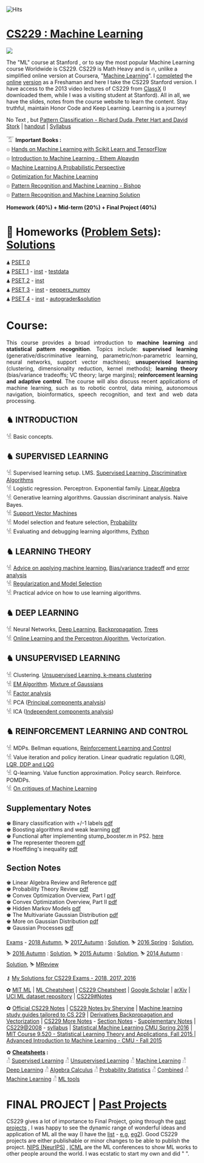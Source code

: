 ![Hits](https://hitcounter.pythonanywhere.com/count/tag.svg?url=https%3A%2F%2Fgithub.com%2FSKKSaikia%2FCS229_ML)

# [CS229 : Machine Learning](http://cs229.stanford.edu/)

<img src="https://github.com/SKKSaikia/CS229_ML/blob/master/img/cs229.jpg">

The "ML" course at Stanford , or to say the most popular Machine Learning course Worldwide is CS229. CS229 is Math Heavy and is 🔥, unlike a simplified online version at Coursera, "[Machine Learning](https://www.coursera.org/learn/machine-learning)". I [completed](https://www.coursera.org/account/accomplishments/verify/4G25AQXD9LDG) the [online](https://github.com/rmarquis/coursera-machinelearning) [version](https://github.com/atinesh-s/Coursera-Machine-Learning-Stanford) as a Freshaman and here I take the CS229 Stanford version. I have access to the 2013 video lectures of CS229 from [ClassX](http://classx.stanford.edu/) (I downloaded them, while I was a visiting student at Stanford). All in all, we have the slides, notes from the course website to learn the content. Stay truthful, maintain Honor Code and Keep Learning. Learning is a journey! 

No Text , but [Pattern Classification - Richard Duda, Peter Hart and David Stork](https://github.com/SKKSaikia/CS229_ML/blob/master/doc/Pattern%20Classification%20by%20Richard%20O.%20Duda%2C%20David%20G.%20Stork%2C%20Peter%20E.Hart%20.pdf) | [handout](https://github.com/SKKSaikia/CS229_ML/blob/master/doc/handout.pdf) | [Syllabus](http://cs229.stanford.edu/syllabus.html) 

𓄆 <b>Important Books : </b><br/>
𓊖 [Hands on Machine Learning with Scikit Learn and TensorFlow](https://github.com/SKKSaikia/CS229_ML/blob/master/doc/Hands%20on%20Machine%20Learning%20with%20Scikit%20Learn%20and%20TensorFlow_2.pdf) <br/>
𓊖 [Introduction to Machine Learning - Ethem Alpaydın](https://github.com/SKKSaikia/CS229_ML/blob/master/doc/Introduction%20to%20Machine%20Learning%20Ethem%20Alpayd%C4%B1n_machinelearning_2010.pdf) <br/>
𓊖 [Machine Learning A Probabilistic Perspective](https://doc.lagout.org/science/Artificial%20Intelligence/Machine%20learning/Machine%20Learning_%20A%20Probabilistic%20Perspective%20%5BMurphy%202012-08-24%5D.pdf) <br/>
𓊖 [Optimization for Machine Learning](https://github.com/SKKSaikia/CS229_ML/blob/master/doc/Optimization%20for%20Machine%20Learning%20%5BSra%2C%20Nowozin%20%26%20Wright%202011-09-30%5D.pdf) <br/>
𓊖 [Pattern Recognition and Machine Learning - Bishop](https://github.com/SKKSaikia/CS229_ML/blob/master/doc/Bishop%20-%20Pattern%20Recognition%20And%20Machine%20Learning%20-%20Springer%20%202006.pdf) <br/>
𓊖 [Pattern Recognition and Machine Learning Solution](https://github.com/SKKSaikia/CS229_ML/blob/master/doc/Pattern%20Recognition%20and%20Machine%20Learning%20Solution.pdf) <br/>

<b> Homework (40%) + Mid-term (20%) + Final Project (40%) </b>

# 🥤 Homeworks ([Problem Sets](https://github.com/SKKSaikia/CS229_ML/tree/master/PSET)): [Solutions](https://github.com/SKKSaikia/CS229_ML/blob/master/SOLUTIONS.MD)

🛦 [PSET 0](https://github.com/SKKSaikia/CS229_ML/blob/master/PSET/2018/ps0.pdf) <br/>
🛦 [PSET 1](https://github.com/SKKSaikia/CS229_ML/blob/master/PSET/2018/ps1.zip) - [inst](https://github.com/SKKSaikia/CS229_ML/blob/master/PSET/2018/ps1.txt) - [testdata](https://github.com/SKKSaikia/CS229_ML/blob/master/PSET/2018/data.zip)<br/> 
🛦 [PSET 2](https://github.com/SKKSaikia/CS229_ML/blob/master/PSET/2018/ps2.zip) - [inst](https://github.com/SKKSaikia/CS229_ML/blob/master/PSET/2018/ps2.txt) <br/>
🛦 [PSET 3](https://github.com/SKKSaikia/CS229_ML/blob/master/PSET/2018/ps3.zip) - [inst](https://github.com/SKKSaikia/CS229_ML/blob/master/PSET/2018/ps3.txt) - [peppers_numpy](https://github.com/SKKSaikia/CS229_ML/blob/master/PSET/2018/peppers_numpy.zip) <br/>
🛦 [PSET 4](https://github.com/SKKSaikia/CS229_ML/blob/master/PSET/2018/ps4_v5_release.zip) - [inst](https://github.com/SKKSaikia/CS229_ML/blob/master/PSET/2018/ps4.txt) - [autograder&solution](https://github.com/SKKSaikia/CS229_ML/blob/master/PSET/2018/autograder.zip) <br/>

# Course:

<p align="justify">This course provides a broad introduction to <b>machine learning</b> and <b>statistical pattern recognition</b>. Topics include: <b>supervised learning</b> (generative/discriminative learning, parametric/non-parametric learning, neural networks, support vector machines); <b>unsupervised learning</b> (clustering, dimensionality reduction, kernel methods); <b>learning theory</b> (bias/variance tradeoffs; VC theory; large margins); <b>reinforcement learning and adaptive control</b>. The course will also discuss recent applications of machine learning, such as to robotic control, data mining, autonomous navigation, bioinformatics, speech recognition, and text and web data processing.</p>

<h2><b> ♞ INTRODUCTION </b></h2>

𓀽 Basic concepts.

<h2><b> ♞ SUPERVISED LEARNING </b></h2>

𓀽 Supervised learning setup. LMS. [Supervised Learning, Discriminative Algorithms](https://github.com/SKKSaikia/CS229_ML/blob/master/doc/NOTES/cs229-notes1.pdf) <br/>
𓀽 Logistic regression. Perceptron. Exponential family. [Linear Algebra](https://github.com/SKKSaikia/CS229_ML/blob/master/doc/NOTES/section_notes/1%20-%20cs229-linalg.pdf) <br/>
𓀽 Generative learning algorithms. Gaussian discriminant analysis. Naive Bayes. <br/>
𓀽 [Support Vector Machines](https://github.com/SKKSaikia/CS229_ML/blob/master/doc/NOTES/cs229-notes2.pdf) <br/>
𓀽 Model selection and feature selection, [Probability](https://github.com/SKKSaikia/CS229_ML/blob/master/doc/NOTES/section_notes/2%20-%20cs229-prob.pdf) <br/>
𓀽 Evaluating and debugging learning algorithms, [Python](https://github.com/SKKSaikia/CS229_ML/blob/master/doc/NOTES/section_notes/CS229_Python_Tutorial.pdf) <br/>

<h2><b> ♞ LEARNING THEORY </b></h2>

𓀽 [Advice on applying machine learning](https://github.com/SKKSaikia/CS229_ML/blob/master/doc/NOTES/ml_application_advice.pdf), [Bias/variance tradeoff](https://github.com/SKKSaikia/CS229_ML/blob/master/doc/NOTES/cs229-notes4a.pdf) and [error analysis](https://github.com/SKKSaikia/CS229_ML/blob/master/doc/NOTES/cs229-notes4b.pdf) <br/>
𓀽 [Regularization and Model Selection](https://github.com/SKKSaikia/CS229_ML/blob/master/doc/NOTES/cs229-notes5.pdf) <br/>
𓀽 Practical advice on how to use learning algorithms. <br/>

<h2><b> ♞ DEEP LEARNING </b></h2>

𓀽 Neural Networks, [Deep Learning](https://github.com/SKKSaikia/CS229_ML/blob/master/doc/NOTES/cs229-notes-deep_learning.pdf), [Backpropagation](https://github.com/SKKSaikia/CS229_ML/blob/master/doc/NOTES/cs229-notes-backprop.pdf), [Trees](http://cs229.stanford.edu/notes/rf-notes.pdf) <br/>
𓀽 [Online Learning and the Perceptron Algorithm](https://github.com/SKKSaikia/CS229_ML/blob/master/doc/NOTES/cs229-notes6.pdf), Vectorization. <br/>

<h2><b> ♞ UNSUPERVISED LEARNING </b></h2>

𓀽 Clustering. [Unsupervised Learning, k-means clustering](https://github.com/SKKSaikia/CS229_ML/blob/master/doc/NOTES/cs229-notes7a.pdf) <br/>
𓀽 [EM Algorithm](https://github.com/SKKSaikia/CS229_ML/blob/master/doc/NOTES/cs229-notes8.pdf). [Mixture of Gaussians](https://github.com/SKKSaikia/CS229_ML/blob/master/doc/NOTES/cs229-notes7b.pdf) <br/>
𓀽 [Factor analysis](https://github.com/SKKSaikia/CS229_ML/blob/master/doc/NOTES/cs229-notes9.pdf) <br/>
𓀽 PCA ([Principal components analysis](https://github.com/SKKSaikia/CS229_ML/blob/master/doc/NOTES/cs229-notes10.pdf)) <br/>
𓀽 ICA ([Independent components analysis](https://github.com/SKKSaikia/CS229_ML/blob/master/doc/NOTES/cs229-notes11.pdf)) <br/>

<h2><b> ♞ REINFORCEMENT LEARNING AND CONTROL </b></h2>

𓀽 MDPs. Bellman equations, [Reinforcement Learning and Control](https://github.com/SKKSaikia/CS229_ML/blob/master/doc/NOTES/cs229-notes12.pdf) <br/>
𓀽 Value iteration and policy iteration. Linear quadratic regulation (LQR), [LQR, DDP and LQG](https://github.com/SKKSaikia/CS229_ML/blob/master/doc/NOTES/cs229-notes13.pdf) <br/>
𓀽 Q-learning. Value function approximation. Policy search. Reinforce. POMDPs. <br/>
𓀽 [On critiques of Machine Learning](https://github.com/SKKSaikia/CS229_ML/blob/master/doc/NOTES/section_notes/critiques-ml.pdf) <br/>

<h2><b> Supplementary Notes </b></h2>

♚ Binary classification with +/-1 labels [pdf](https://github.com/SKKSaikia/CS229_ML/blob/master/doc/NOTES/supplementary_notes/1%20-%20loss-functions.pdf) <br/>
♚ Boosting algorithms and weak learning [pdf](https://github.com/SKKSaikia/CS229_ML/blob/master/doc/NOTES/supplementary_notes/2%20-%20boosting.pdf) <br/>
♚ Functional after implementing stump_booster.m in PS2. [here](https://github.com/SKKSaikia/CS229_ML/blob/master/doc/NOTES/supplementary_notes/3%20-%20boosting_example.m) <br/>
♚ The representer theorem [pdf](https://github.com/SKKSaikia/CS229_ML/blob/master/doc/NOTES/supplementary_notes/4%20-%20representer-function.pdf) <br/>
♚ Hoeffding's inequality [pdf](https://github.com/SKKSaikia/CS229_ML/blob/master/doc/NOTES/supplementary_notes/5%20-%20hoeffding.pdf) <br/>

<h2><b> Section Notes </b></h2>

♚ Linear Algebra Review and Reference [pdf](https://github.com/SKKSaikia/CS229_ML/blob/master/doc/NOTES/section_notes/1%20-%20cs229-linalg.pdf) <br/>
♚ Probability Theory Review [pdf](https://github.com/SKKSaikia/CS229_ML/blob/master/doc/NOTES/section_notes/2%20-%20cs229-prob.pdf) <br/>
♚ Convex Optimization Overview, Part I [pdf](https://github.com/SKKSaikia/CS229_ML/blob/master/doc/NOTES/section_notes/4%20-%20cs229-cvxopt.pdf) <br/>
♚ Convex Optimization Overview, Part II [pdf](https://github.com/SKKSaikia/CS229_ML/blob/master/doc/NOTES/section_notes/5%20-%20cs229-cvxopt2.pdf) <br/>
♚ Hidden Markov Models [pdf](https://github.com/SKKSaikia/CS229_ML/blob/master/doc/NOTES/section_notes/6%20-%20cs229-hmm.pdf) <br/>
♚ The Multivariate Gaussian Distribution [pdf](https://github.com/SKKSaikia/CS229_ML/blob/master/doc/NOTES/section_notes/7%20-%20gaussians.pdf) <br/>
♚ More on Gaussian Distribution [pdf](https://github.com/SKKSaikia/CS229_ML/blob/master/doc/NOTES/section_notes/8%20-%20more_on_gaussians.pdf) <br/>
♚ Gaussian Processes [pdf](https://github.com/SKKSaikia/CS229_ML/blob/master/doc/NOTES/section_notes/9%20-%20cs229-gaussian_processes.pdf) <br/>

[Exams](https://github.com/SKKSaikia/CS229_ML/tree/master/Exams) - [2018 Autumn](https://github.com/SKKSaikia/CS229_ML/blob/master/Exams/MTfinalTBA_aut_2018.pdf), ⛷ [2017_Autumn](https://github.com/SKKSaikia/CS229_ML/blob/master/Exams/2017_Aut_Midterm.pdf) : [Solution](https://github.com/SKKSaikia/CS229_ML/blob/master/Exams/2017_Aut_Midterm_soln.pdf), ⛷ [2016 Spring](https://github.com/SKKSaikia/CS229_ML/blob/master/Exams/2016_Spr_Midterm.pdf) : [Solution](https://github.com/SKKSaikia/CS229_ML/blob/master/Exams/2016_Spr_Midterm_soln.pdf), ⛷ [2016 Autumn](https://github.com/SKKSaikia/CS229_ML/blob/master/Exams/2016_Aut_Midterm.pdf) : [Solution](https://github.com/SKKSaikia/CS229_ML/blob/master/Exams/2016_Aut_Midterm_2.pdf), ⛷ [2015 Autumn](https://github.com/SKKSaikia/CS229_ML/blob/master/Exams/midterm2015.pdf) : [Solution](https://github.com/SKKSaikia/CS229_ML/blob/master/Exams/practicemidterm2sol.pdf), ⛷ [2014 Autumn](https://github.com/SKKSaikia/CS229_ML/blob/master/Exams/midterm2014.pdf) : [Solution](https://github.com/SKKSaikia/CS229_ML/blob/master/Exams/practicemidterm1sol.pdf), ⛷ [MReview](https://github.com/SKKSaikia/CS229_ML/blob/master/Exams/cs229-mt-review.pdf)    

⚷ [My Solutions for CS229 Exams - 2018, 2017, 2016](https://github.com/SKKSaikia/CS229_ML/blob/master/Exams/SOLUTIONS.MD)

✿ [MIT ML](http://machinelearning.mit.edu/) | [ML Cheatsheet](https://ml-cheatsheet.readthedocs.io/en/latest/) | [CS229 Cheatsheet](https://stanford.edu/~shervine/teaching/cs-229/cheatsheet-supervised-learning) | [Google Scholar](https://scholar.google.co.in/) | [arXiv](https://arxiv.org/) | [UCI ML dataset repository](http://archive.ics.uci.edu/ml/index.php) | [CS229#Notes](https://github.com/SKKSaikia/CS229_ML/blob/master/doc/CS229.pdf) 

✿ [Official CS229 Notes](https://github.com/SKKSaikia/CS229_ML/tree/master/doc/cs229-notes-all) | [CS229 Notes by Shervine](https://stanford.edu/~shervine/teaching/cs-229.html) | [Machine learning study guides tailored to CS 229](https://stanford.edu/~shervine/teaching/cs-229/cheatsheet-supervised-learning) | [Derivatives Backpropagation and Vectorization](https://github.com/SKKSaikia/CS229_ML/blob/master/doc/Derivatives%20Backpropagation%20and%20Vectorization.pdf) | [CS229 More Notes](https://github.com/SKKSaikia/CS229_ML/tree/master/doc/NOTES) - [Section Notes](https://github.com/SKKSaikia/CS229_ML/tree/master/doc/NOTES/section_notes) - [Supplementary Notes](https://github.com/SKKSaikia/CS229_ML/tree/master/doc/NOTES/supplementary_notes) | [CS229@2008](https://www.youtube.com/watch?v=UzxYlbK2c7E&list=PLA89DCFA6ADACE599) - [syllabus](https://github.com/SKKSaikia/CS229_ML/blob/master/cs229_2008.txt) | [Statistical Machine Learning CMU Spring 2016](http://academictorrents.com/details/07f1555918ed051809f0075fedc0cd469a194c93) | [MIT Course 9.520 - Statistical Learning Theory and Applications, Fall 2015	](http://academictorrents.com/details/8b47f45382645882a23e0f8d9d9fbb764b3eb378) | [Advanced Introduction to Machine Learning - CMU - Fall 2015](http://academictorrents.com/details/8165e591be4b54c2bc93b1e54c4374d42dcdd9f8)

✿ <b>[Cheatsheets](https://github.com/SKKSaikia/CS229_ML/tree/master/doc/cheatsheets) : </b><br/>
𓀯 [Supervised Learning](https://github.com/SKKSaikia/CS229_ML/blob/master/doc/cheatsheets/cheatsheet-supervised-learning.pdf)
𓀯 [Unsupervised Learning](https://github.com/SKKSaikia/CS229_ML/blob/master/doc/cheatsheets/cheatsheet-unsupervised-learning.pdf)
𓀯 [Machine Learning](https://github.com/SKKSaikia/CS229_ML/blob/master/doc/cheatsheets/cheatsheet-machine-learning-tips-and-tricks.pdf)
𓀯 [Deep Learning](https://github.com/SKKSaikia/CS229_ML/blob/master/doc/cheatsheets/cheatsheet-deep-learning.pdf)
𓀯 [Algebra Calculus](https://github.com/SKKSaikia/CS229_ML/blob/master/doc/cheatsheets/refresher-algebra-calculus.pdf)
𓀯 [Probability Statistics](https://github.com/SKKSaikia/CS229_ML/blob/master/doc/cheatsheets/refresher-probabilities-statistics.pdf)
𓀯 [Combined](https://github.com/SKKSaikia/CS229_ML/blob/master/doc/cheatsheets/super-cheatsheet-machine-learning.pdf)
𓀯 [Machine Learning](https://github.com/SKKSaikia/CS229_ML/blob/master/doc/cheatsheets/machine-learning-cheat-sheet.pdf)
𓀯 [ML tools](https://github.com/SKKSaikia/CS229_ML/tree/master/doc/cheatsheets/ml_tool)

# FINAL PROJECT | [Past Projects](http://cs229.stanford.edu/projects.html)

CS229 gives a lot of importance to Final Project, going through the [past projects](http://cs229.stanford.edu/projects.html) , I was happy to see the dynamic range of wonderful ideas and application of ML all the way (I have the [list](https://github.com/SKKSaikia/CS229_ML/blob/master/CS229%20-%20Poster%20Session%20Number.xlsx) - [e.g](https://youtu.be/Iz_ifpoYE_g), [eg2](https://youtu.be/u5a7fz_NoB4)). Good CS229 projects are either publishable or minor changes to be able to publish the project. [NIPS (NeurIPS)](https://nips.cc/) , [ICML](https://icml.cc/) are the ML conferences to show ML works to other people around the world. I was ecstatic to start my own and did " ".

